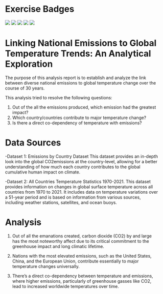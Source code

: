 # Exercise Badges

![](https://byob.yarr.is/Kanwardeep-Singh/made-project/score_ex1) ![](https://byob.yarr.is/Kanwardeep-Singh/made-project/score_ex2) ![](https://byob.yarr.is/Kanwardeep-Singh/made-project/score_ex3) ![](https://byob.yarr.is/Kanwardeep-Singh/made-project/score_ex4) ![](https://byob.yarr.is/Kanwardeep-Singh/made-project/score_ex5)

# Linking National Emissions to Global Temperature Trends: An Analytical Exploration
The purpose of this analysis report is to establish and analyze the link between diverse national emissions to global temperature change over the course of 30 years.

This analysis tried to resolve the following questions:
1. Out of the all the emissions produced, which emission had the greatest impact?
2. Which country/countries contribute to major temperature change?
3. Is there a direct co-dependency of temperature with emissions?

# Data Sources

-Dataset 1: Emissions by Country Dataset
This dataset provides an in-depth look into the global CO2emissions at the country-level, allowing for a better understanding of how much each country contributes to the global cumulative human impact on climate.

-Dataset 2: All Countries Temperature Statistics 1970-2021.
This dataset provides information on changes in global surface temperature across all countries from 1970 to 2021. It includes data on temperature variations over a 51-year period and is based on information from various sources, including weather stations, satellites, and ocean buoys.

# Analysis 

1. Out of all the emanations created, carbon dioxide (CO2) by and large has the most noteworthy affect due to its critical commitment to the greenhouse impact and long climatic lifetime.

2. Nations with the most elevated emissions, such as the United States, China, and the European Union, contribute essentially to major temperature changes universally.

3. There’s a direct co-dependency between temperature and emissions, where higher emissions, particularly of greenhouse gasses like CO2, lead to increased worldwide temperatures over time.